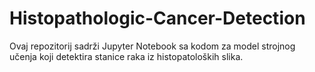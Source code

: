 # Histopathologic-Cancer-Detection
Ovaj repozitorij sadrži Jupyter Notebook sa kodom za model strojnog učenja koji detektira stanice raka iz histopatoloških slika.
